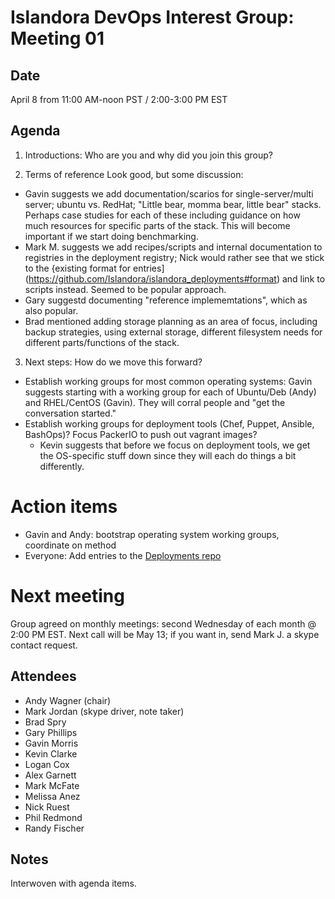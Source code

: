 # Islandora DevOps Interest Group: Meeting 01

## Date

April 8 from 11:00 AM-noon PST / 2:00-3:00 PM EST

## Agenda

1. Introductions: Who are you and why did you join this group?

2. Terms of reference
Look good, but some discussion:

  * Gavin suggests we add documentation/scarios for single-server/multi server; ubuntu vs. RedHat; "Little bear, momma bear, little bear" stacks. Perhaps case studies for each of these including guidance on how much resources for specific parts of the stack. This will become important if we start doing benchmarking.
  * Mark M. suggests we add recipes/scripts and internal documentation to registries in the deployment registry; Nick would rather see that we stick to the {existing format for entries](https://github.com/Islandora/islandora_deployments#format) and link to scripts instead. Seemed to be popular approach.
  * Gary suggestd documenting "reference implememtations", which as also popular.
  * Brad mentioned adding storage planning as an area of focus, including backup strategies, using external storage, different filesystem needs for different parts/functions of the stack.

3. Next steps: How do we move this forward?

  * Establish working groups for most common operating systems: Gavin suggests starting with a working group for each of Ubuntu/Deb (Andy) and RHEL/CentOS (Gavin). They will corral people and "get the conversation started."
  * Establish working groups for deployment tools (Chef, Puppet, Ansible, BashOps)? Focus PackerIO to push out vagrant images?
    * Kevin suggests that before we focus on deployment tools, we get the OS-specific stuff down since they will each do things a bit differently.

# Action items

* Gavin and Andy: bootstrap operating system working groups, coordinate on method
* Everyone: Add entries to the [Deployments repo](https://github.com/Islandora/islandora_deployments)

# Next meeting

Group agreed on monthly meetings: second Wednesday of each month @ 2:00 PM EST. Next call will be May 13; if you want in, send Mark J. a skype contact request.

## Attendees

* Andy Wagner (chair)
* Mark Jordan (skype driver, note taker)
* Brad Spry
* Gary Phillips
* Gavin Morris
* Kevin Clarke
* Logan Cox
* Alex Garnett
* Mark McFate
* Melissa Anez
* Nick Ruest
* Phil Redmond
* Randy Fischer

## Notes
Interwoven with agenda items.
